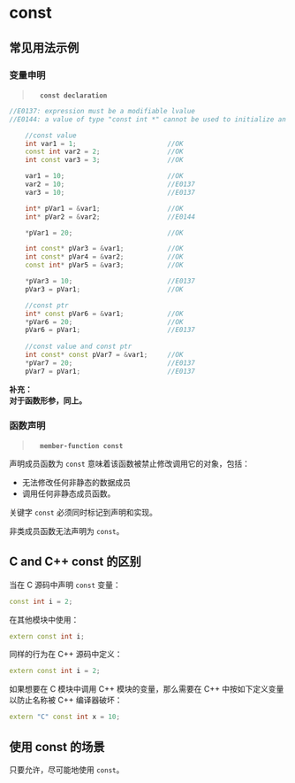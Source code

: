 # const 

## 常见用法示例

### 变量申明
> &nbsp;&nbsp;&nbsp;&nbsp;**`const declaration`**

```cpp
//E0137: expression must be a modifiable lvalue
//E0144: a value of type "const int *" cannot be used to initialize an entity of type "int *"

    //const value
    int var1 = 1;                       //OK
    const int var2 = 2;                 //OK
    int const var3 = 3;                 //OK

    var1 = 10;                          //OK
    var2 = 10;                          //E0137
    var3 = 10;                          //E0137

    int* pVar1 = &var1;                 //OK
    int* pVar2 = &var2;                 //E0144

    *pVar1 = 20;                        //OK

    int const* pVar3 = &var1;           //OK
    int const* pVar4 = &var2;           //OK
    const int* pVar5 = &var3;           //OK

    *pVar3 = 10;                        //E0137
    pVar3 = pVar1;                      //OK

    //const ptr
    int* const pVar6 = &var1;           //OK
    *pVar6 = 20;                        //OK
    pVar6 = pVar1;                      //E0137
    
    //const value and const ptr
    int const* const pVar7 = &var1;     //OK
    *pVar7 = 20;                        //E0137
    pVar7 = pVar1;                      //E0137
```

**补充：**<br/> 
**对于函数形参，同上。**

### 函数声明
> &nbsp;&nbsp;&nbsp;&nbsp;**`member-function const`**

声明成员函数为 `const` 意味着该函数被禁止修改调用它的对象，包括：
- 无法修改任何非静态的数据成员
- 调用任何非静态成员函数。

关键字 `const` 必须同时标记到声明和实现。

非类成员函数无法声明为 `const`。

## C and C++ const 的区别

当在 C 源码中声明 `const` 变量：

```cpp
const int i = 2;
```

在其他模块中使用：
```cpp
extern const int i;
```

同样的行为在 C++ 源码中定义：
```cpp
extern const int i = 2;
```

如果想要在 C 模块中调用 C++ 模块的变量，那么需要在 C++ 中按如下定义变量以防止名称被 C++ 编译器破坏：

```cpp
extern "C" const int x = 10;
```
## 使用 const 的场景

只要允许，尽可能地使用 `const`。